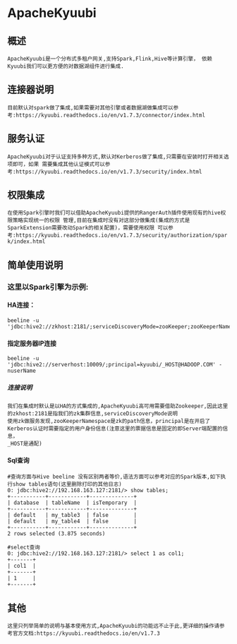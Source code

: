 # ApacheKyuubi  

## 概述
`
  ApacheKyuubi是一个分布式多租户网关,支持Spark,Flink,Hive等计算引擎，
依赖Kyuubi我们可以更方便的对数据湖组件进行集成.
`
## 连接器说明
`
目前默认对spark做了集成,如果需要对其他引擎或者数据湖做集成可以参考:https://kyuubi.readthedocs.io/en/v1.7.3/connector/index.html
`
## 服务认证
`
 ApacheKyuubi对于认证支持多种方式,默认对Kerberos做了集成,只需要在安装时打开相关选项即可，如果
需要集成其他认证模式可以参考:https://kyuubi.readthedocs.io/en/v1.7.3/security/index.html
`
## 权限集成
`
在使用Spark引擎时我们可以借助ApacheKyuubi提供的RangerAuth插件使用现有的hive权限策略实现统一的权限
管理,目前在集成时没有对这部分做集成(集成的方式是SparkExtension需要改动Spark的相关配置)，需要使用权限
可以参考:https://kyuubi.readthedocs.io/en/v1.7.3/security/authorization/spark/index.html
`
## 简单使用说明

### 这里以Spark引擎为示例:

#### HA连接：
```
beeline -u 'jdbc:hive2://zkhost:2181/;serviceDiscoveryMode=zooKeeper;zooKeeperNamespace=kyuubi_ns;principal=kyuubi/_HOST@HADOOP.COM'
```
#### 指定服务器IP连接
```
beeline -u 'jdbc:hive2://serverhost:10009/;principal=kyuubi/_HOST@HADOOP.COM' -nuserName
```
##### 连接说明
```
我们在集成时默认是以HA的方式集成的,ApacheKyuubi高可用需要借助Zookeeper,因此这里的zkhost:2181是指我们的zk集群信息,serviceDiscoveryMode说明
使用zk做服务发现,zooKeeperNamespace是zk的path信息，principal是在开启了Kerberos认证时需要指定的用户身份信息(注意这里的票据信息是固定的即Server端配置的信息，
_HOST是通配)
```

#### Sql查询
```
#查询方面与Hive beeline 没有区别两者等价,语法方面可以参考对应的Spark版本,如下执行show tables语句(这里删除打印的其他日志)
0: jdbc:hive2://192.168.163.127:2181/> show tables;
+-----------+------------+--------------+
| database  | tableName  | isTemporary  |
+-----------+------------+--------------+
| default   | my_table3  | false        |
| default   | my_table4  | false        |
+-----------+------------+--------------+
2 rows selected (3.875 seconds)

#select查询
0: jdbc:hive2://192.168.163.127:2181/> select 1 as col1;
+-------+
| col1  |
+-------+
| 1     |
+-------+
```

## 其他
```
这里只列举简单的说明与基本使用方式,ApacheKyuubi的功能远不止于此,更详细的操作请参考官方文档:https://kyuubi.readthedocs.io/en/v1.7.3
```


